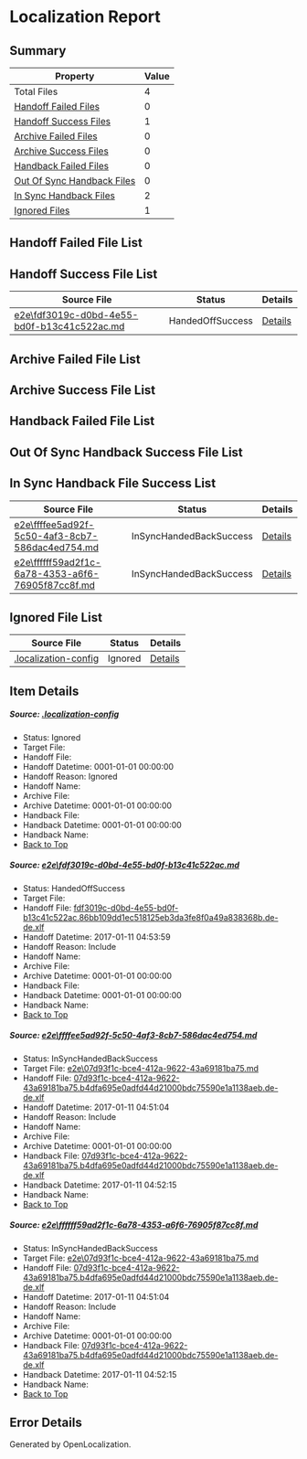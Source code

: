 # <a name='report-top'></a> Localization Report

## Summary
 Property | Value 
 -------- | ----- 
 Total Files | 4
[ Handoff Failed Files ](#handoff-failed-list)| 0
[ Handoff Success Files ](#handoff-success-list)| 1
[ Archive Failed Files ](#archive-failed-list)| 0
[ Archive Success Files ](#archive-success-list)| 0
[ Handback Failed Files ](#handback-failed-list)| 0
[ Out Of Sync Handback Files ](#outofsync-handback-success-list)| 0
[ In Sync Handback Files ](#insync-handback-success-list)| 2
[ Ignored Files ](#ignored-list)| 1

## <a name='handoff-failed-list'></a> Handoff Failed File List

## <a name='handoff-success-list'></a> Handoff Success File List
 Source File | Status | Details 
 ----------- | ------ | ------- 
 [e2e\fdf3019c-d0bd-4e55-bd0f-b13c41c522ac.md](https://github.com/OpenLocalizationTestOrg/ol-test0/blob/09de98eb70376f8c6061d480a97a4d27706abc37/e2e/fdf3019c-d0bd-4e55-bd0f-b13c41c522ac.md) | HandedOffSuccess | [Details](#5ed01570f632e5e90da6a46a146802d504da89981)

## <a name='archive-failed-list'></a> Archive Failed File List

## <a name='archive-success-list'></a> Archive Success File List

## <a name='handback-failed-list'></a> Handback Failed File List

## <a name='outofsync-handback-success-list'></a> Out Of Sync Handback Success File List

## <a name='insync-handback-success-list'></a> In Sync Handback File Success List
 Source File | Status | Details 
 ----------- | ------ | ------- 
 [e2e\ffffee5ad92f-5c50-4af3-8cb7-586dac4ed754.md](https://github.com/OpenLocalizationTestOrg/ol-test0/blob/bc012a7e3c9fc18125afbde5b88e68a36b590b94/e2e/ffffee5ad92f-5c50-4af3-8cb7-586dac4ed754.md) | InSyncHandedBackSuccess | [Details](#f524aa6b9be6427c29226264ebe2e74c47196f8f2)
 [e2e\ffffff59ad2f1c-6a78-4353-a6f6-76905f87cc8f.md](https://github.com/OpenLocalizationTestOrg/ol-test0/blob/09de98eb70376f8c6061d480a97a4d27706abc37/e2e/ffffff59ad2f1c-6a78-4353-a6f6-76905f87cc8f.md) | InSyncHandedBackSuccess | [Details](#f524aa6b9be6427c29226264ebe2e74c47196f8f3)

## <a name='ignored-list'></a> Ignored File List
 Source File | Status | Details 
 ----------- | ------ | ------- 
 [.localization-config](https://github.com/OpenLocalizationTestOrg/ol-test0/blob/09de98eb70376f8c6061d480a97a4d27706abc37/.localization-config) | Ignored | [Details](#cb0632cf59c1387fc1742bfb9fa3c47f87e2e5c90)

## Item Details
##### <a name='cb0632cf59c1387fc1742bfb9fa3c47f87e2e5c90'></a> Source: [.localization-config](https://github.com/OpenLocalizationTestOrg/ol-test0/blob/09de98eb70376f8c6061d480a97a4d27706abc37/.localization-config)
* Status: Ignored
* Target File: 
* Handoff File: 
* Handoff Datetime: 0001-01-01 00:00:00
* Handoff Reason: Ignored
* Handoff Name: 
* Archive File: 
* Archive Datetime: 0001-01-01 00:00:00
* Handback File: 
* Handback Datetime: 0001-01-01 00:00:00
* Handback Name: 
* [Back to Top](#report-top)

##### <a name='5ed01570f632e5e90da6a46a146802d504da89981'></a> Source: [e2e\fdf3019c-d0bd-4e55-bd0f-b13c41c522ac.md](https://github.com/OpenLocalizationTestOrg/ol-test0/blob/09de98eb70376f8c6061d480a97a4d27706abc37/e2e/fdf3019c-d0bd-4e55-bd0f-b13c41c522ac.md)
* Status: HandedOffSuccess
* Target File: 
* Handoff File: [fdf3019c-d0bd-4e55-bd0f-b13c41c522ac.86bb109dd1ec518125eb3da3fe8f0a49a838368b.de-de.xlf](https://github.com/OpenLocalizationTestOrg/ol-test0-handoff/blob/cb0f9eb5960cd10e6b9b7908f66332af8b703db9/ol-handoff/OpenLocalizationTestOrg/ol-test0-dede/shujia/ht/fdf3019c-d0bd-4e55-bd0f-b13c41c522ac.86bb109dd1ec518125eb3da3fe8f0a49a838368b.de-de.xlf)
* Handoff Datetime: 2017-01-11 04:53:59
* Handoff Reason: Include
* Handoff Name: 
* Archive File: 
* Archive Datetime: 0001-01-01 00:00:00
* Handback File: 
* Handback Datetime: 0001-01-01 00:00:00
* Handback Name: 
* [Back to Top](#report-top)

##### <a name='f524aa6b9be6427c29226264ebe2e74c47196f8f2'></a> Source: [e2e\ffffee5ad92f-5c50-4af3-8cb7-586dac4ed754.md](https://github.com/OpenLocalizationTestOrg/ol-test0/blob/bc012a7e3c9fc18125afbde5b88e68a36b590b94/e2e/ffffee5ad92f-5c50-4af3-8cb7-586dac4ed754.md)
* Status: InSyncHandedBackSuccess
* Target File: [e2e\07d93f1c-bce4-412a-9622-43a69181ba75.md](https://github.com/OpenLocalizationTestOrg/ol-test0-dede/blob/60d6cda5698463ffb61b8c1e7875adf5ad73d41c/e2e/07d93f1c-bce4-412a-9622-43a69181ba75.md)
* Handoff File: [07d93f1c-bce4-412a-9622-43a69181ba75.b4dfa695e0adfd44d21000bdc75590e1a1138aeb.de-de.xlf](https://github.com/OpenLocalizationTestOrg/ol-test0-handoff/blob/1c3f790b91fb3048d994596698e564ba7e5dadfc/ol-handoff/OpenLocalizationTestOrg/ol-test0-dede/shujia/ht/07d93f1c-bce4-412a-9622-43a69181ba75.b4dfa695e0adfd44d21000bdc75590e1a1138aeb.de-de.xlf)
* Handoff Datetime: 2017-01-11 04:51:04
* Handoff Reason: Include
* Handoff Name: 
* Archive File: 
* Archive Datetime: 0001-01-01 00:00:00
* Handback File: [07d93f1c-bce4-412a-9622-43a69181ba75.b4dfa695e0adfd44d21000bdc75590e1a1138aeb.de-de.xlf](https://github.com/OpenLocalizationTestOrg/ol-test0-handback/blob/4332fdcdf7854d6a71eeff24a94ae7a9a2c4f6f0/ol-handback/OpenLocalizationTestOrg/ol-test0-dede/shujia/ht/07d93f1c-bce4-412a-9622-43a69181ba75.b4dfa695e0adfd44d21000bdc75590e1a1138aeb.de-de.xlf)
* Handback Datetime: 2017-01-11 04:52:15
* Handback Name: 
* [Back to Top](#report-top)

##### <a name='f524aa6b9be6427c29226264ebe2e74c47196f8f3'></a> Source: [e2e\ffffff59ad2f1c-6a78-4353-a6f6-76905f87cc8f.md](https://github.com/OpenLocalizationTestOrg/ol-test0/blob/09de98eb70376f8c6061d480a97a4d27706abc37/e2e/ffffff59ad2f1c-6a78-4353-a6f6-76905f87cc8f.md)
* Status: InSyncHandedBackSuccess
* Target File: [e2e\07d93f1c-bce4-412a-9622-43a69181ba75.md](https://github.com/OpenLocalizationTestOrg/ol-test0-dede/blob/60d6cda5698463ffb61b8c1e7875adf5ad73d41c/e2e/07d93f1c-bce4-412a-9622-43a69181ba75.md)
* Handoff File: [07d93f1c-bce4-412a-9622-43a69181ba75.b4dfa695e0adfd44d21000bdc75590e1a1138aeb.de-de.xlf](https://github.com/OpenLocalizationTestOrg/ol-test0-handoff/blob/1c3f790b91fb3048d994596698e564ba7e5dadfc/ol-handoff/OpenLocalizationTestOrg/ol-test0-dede/shujia/ht/07d93f1c-bce4-412a-9622-43a69181ba75.b4dfa695e0adfd44d21000bdc75590e1a1138aeb.de-de.xlf)
* Handoff Datetime: 2017-01-11 04:51:04
* Handoff Reason: Include
* Handoff Name: 
* Archive File: 
* Archive Datetime: 0001-01-01 00:00:00
* Handback File: [07d93f1c-bce4-412a-9622-43a69181ba75.b4dfa695e0adfd44d21000bdc75590e1a1138aeb.de-de.xlf](https://github.com/OpenLocalizationTestOrg/ol-test0-handback/blob/4332fdcdf7854d6a71eeff24a94ae7a9a2c4f6f0/ol-handback/OpenLocalizationTestOrg/ol-test0-dede/shujia/ht/07d93f1c-bce4-412a-9622-43a69181ba75.b4dfa695e0adfd44d21000bdc75590e1a1138aeb.de-de.xlf)
* Handback Datetime: 2017-01-11 04:52:15
* Handback Name: 
* [Back to Top](#report-top)


## Error Details

Generated by OpenLocalization.
